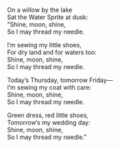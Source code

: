 On a willow by the lake  
Sat the Water Sprite at dusk:  
"Shine, moon, shine,  
So I may thread my needle.  

I’m sewing my little shoes,  
For dry land and for waters too:  
Shine, moon, shine,  
So I may thread my needle.  

Today’s Thursday, tomorrow Friday—  
I’m sewing my coat with care:  
Shine, moon, shine,  
So I may thread my needle.  

Green dress, red little shoes,  
Tomorrow’s my wedding day:  
Shine, moon, shine,  
So I may thread my needle."